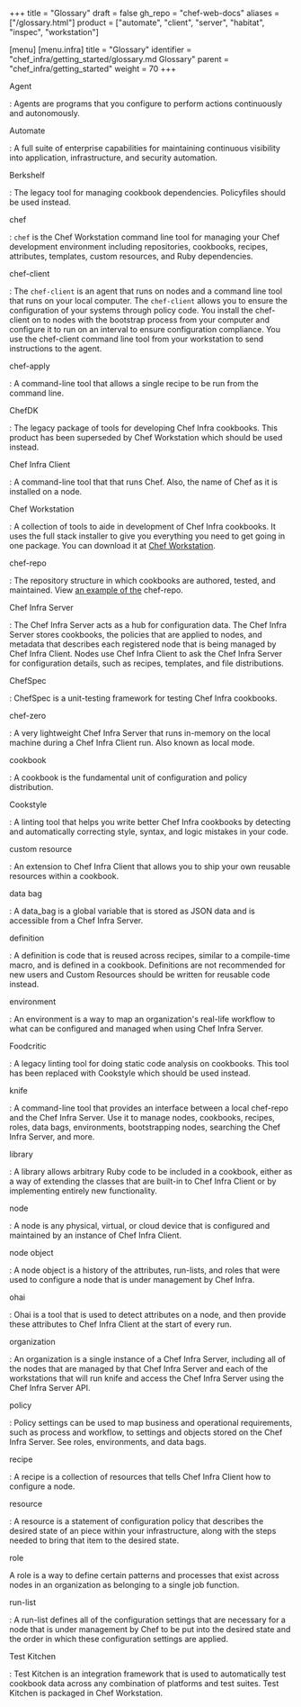 +++
title = "Glossary"
draft = false
gh_repo = "chef-web-docs"
aliases = ["/glossary.html"]
product = ["automate", "client", "server", "habitat", "inspec", "workstation"]

[menu]
  [menu.infra]
 title = "Glossary"
 identifier = "chef_infra/getting_started/glossary.md Glossary"
 parent = "chef_infra/getting_started"
 weight = 70
+++

Agent

: Agents are programs that you configure to perform actions continuously and autonomously.

Automate

: A full suite of enterprise capabilities for maintaining continuous visibility into application, infrastructure, and security automation.

Berkshelf

:   The legacy tool for managing cookbook dependencies. Policyfiles should be used instead.

chef

: `chef` is the Chef Workstation command line tool for managing your Chef development environment including repositories, cookbooks, recipes, attributes, templates, custom resources, and Ruby dependencies.

chef-client

: The `chef-client` is an agent that runs on nodes and a command line tool that runs on your local computer. The `chef-client` allows you to ensure the configuration of your systems through policy code. You install the chef-client on to nodes with the bootstrap process from your computer and configure it to run on an interval to ensure configuration compliance. You use the chef-client command line tool from your workstation to send instructions to the agent.

chef-apply

: A command-line tool that allows a single recipe to be run from the command line.

ChefDK

: The legacy package of tools for developing Chef Infra cookbooks. This product has been superseded by Chef Workstation which should be used instead.

Chef Infra Client

: A command-line tool that that runs Chef. Also, the name of Chef as it is installed on a node.

Chef Workstation

: A collection of tools to aide in development of Chef Infra cookbooks. It uses the full stack installer to give you everything you need to get going in one package. You can download it at [Chef Workstation](https://downloads.chef.io/chef-workstation/).

chef-repo

: The repository structure in which cookbooks are authored, tested, and maintained. View [an example of the](https://github.com/chef/chef-repo) chef-repo.

Chef Infra Server

: The Chef Infra Server acts as a hub for configuration data. The Chef Infra Server stores cookbooks, the policies that are applied to nodes, and metadata that describes each registered node that is being managed by Chef Infra Client. Nodes use Chef Infra Client to ask the Chef Infra Server for configuration details, such as recipes, templates, and file distributions.

ChefSpec

: ChefSpec is a unit-testing framework for testing Chef Infra cookbooks.

chef-zero

: A very lightweight Chef Infra Server that runs in-memory on the local machine during a Chef Infra Client run. Also known as local mode.

cookbook

: A cookbook is the fundamental unit of configuration and policy distribution.

Cookstyle

: A linting tool that helps you write better Chef Infra cookbooks by detecting and automatically correcting style, syntax, and logic mistakes in your code.

custom resource

: An extension to Chef Infra Client that allows you to ship your own reusable resources within a cookbook.

data bag

: A data_bag is a global variable that is stored as JSON data and is accessible from a Chef Infra Server.

definition

: A definition is code that is reused across recipes, similar to a compile-time macro, and is defined in a cookbook. Definitions are not recommended for new users and Custom Resources should be written for reusable code instead.

environment

: An environment is a way to map an organization's real-life workflow to what can be configured and managed when using Chef Infra Server.

Foodcritic

: A legacy linting tool for doing static code analysis on cookbooks. This tool has been replaced with Cookstyle which should be used instead.

knife

: A command-line tool that provides an interface between a local chef-repo and the Chef Infra Server. Use it to manage nodes, cookbooks, recipes, roles, data bags, environments, bootstrapping nodes, searching the Chef Infra Server, and more.

library

: A library allows arbitrary Ruby code to be included in a cookbook, either as a way of extending the classes that are built-in to Chef Infra Client or by implementing entirely new functionality.

node

: A node is any physical, virtual, or cloud device that is configured and maintained by an instance of Chef Infra Client.

node object

: A node object is a history of the attributes, run-lists, and roles that were used to configure a node that is under management by Chef Infra.

ohai

: Ohai is a tool that is used to detect attributes on a node, and then provide these attributes to Chef Infra Client at the start of every run.

organization

: An organization is a single instance of a Chef Infra Server, including all of the nodes that are managed by that Chef Infra Server and each of the workstations that will run knife and access the Chef Infra Server using the Chef Infra Server API.

policy

: Policy settings can be used to map business and operational requirements, such as process and workflow, to settings and objects stored on the Chef Infra Server. See roles, environments, and data bags.

recipe

: A recipe is a collection of resources that tells Chef Infra Client how to configure a node.

resource

: A resource is a statement of configuration policy that describes the desired state of an piece within your infrastructure, along with the steps needed to bring that item to the desired state.

role

A role is a way to define certain patterns and processes that exist across nodes in an organization as belonging to a single job function.

run-list

: A run-list defines all of the configuration settings that are necessary for a node that is under management by Chef to be put into the desired state and the order in which these configuration settings are applied.

Test Kitchen

: Test Kitchen is an integration framework that is used to automatically test cookbook data across any combination of platforms and test suites. Test Kitchen is packaged in Chef Workstation.
